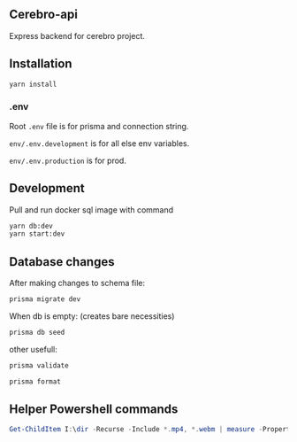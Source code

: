 ## Cerebro-api

Express backend for cerebro project.

## Installation

```cmd
yarn install
```

### .env
Root `.env` file is for prisma and connection string.

`env/.env.development` is for all else env variables.

`env/.env.production` is for prod.

## Development

Pull and run docker sql image with command
```cmd
yarn db:dev
yarn start:dev
```

## Database changes

After making changes to schema file:
```bash
prisma migrate dev
```

When db is empty: (creates bare necessities)
```bash
prisma db seed
```

other usefull:

```bash
prisma validate
```
```bash
prisma format
```

## Helper Powershell commands
```powershell
Get-ChildItem I:\dir -Recurse -Include *.mp4, *.webm | measure -Property Length -sum
```
